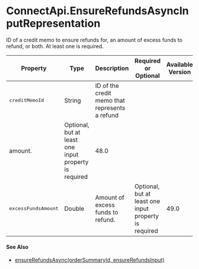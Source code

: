# ConnectApi.EnsureRefundsAsyncInputRepresentation

ID of a credit memo to ensure refunds for, an amount of excess funds
      to refund, or both. At least one is required.

| Property | Type | Description | Required or Optional | Available Version |
| --- | --- | --- | --- | --- |
| <samp class="codeph apex_code">creditMemoId</samp> | String | ID of the credit memo that represents a refund
                  amount. | Optional, but at least one input property is required | 48.0 |
| <samp class="codeph apex_code">excessFundsAmount</samp> | Double | Amount of excess funds to refund. | Optional, but at least one input property is required | 49.0 |

#### See Also

- [ensureRefundsAsync(orderSummaryId, ensureRefundsInput)](atlas.en-us.230.0.order_management_developer_guide.meta/order_management_developer_guide/apex_ConnectAPI_OrderSummary_static_methods.htm#apex_ConnectAPI_OrderSummary_ensureRefundsAsync_1 "Ensure refunds for a credit memo or excess funds by sending a request to a payment provider. This method inserts a background operation into an asynchronous job queue and returns the ID of that operation so you can track its status. Payment gateway responses appear in the payment gateway log and do not affect the background operation status.")